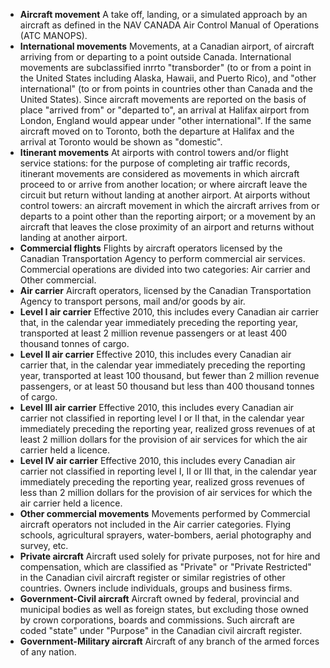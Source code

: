 - **Aircraft movement**
A take off, landing, or a simulated approach by an aircraft as defined in the NAV CANADA Air Control Manual of Operations (ATC MANOPS).
- **International movements**
Movements, at a Canadian airport, of aircraft arriving from or departing to a point outside Canada. International movements are subclassified inrrto "transborder" (to or from a point in the United States including Alaska, Hawaii, and Puerto Rico), and "other international" (to or from points in countries other than Canada and the United States). Since aircraft movements are reported on the basis of place "arrived from" or "departed to", an arrival at Halifax airport from London, England would appear under "other international". If the same aircraft moved on to Toronto, both the departure at Halifax and the arrival at Toronto would be shown as "domestic".
- **Itinerant movements**
At airports with control towers and/or flight service stations: for the purpose of completing air traffic records, itinerant movements are considered as movements in which aircraft proceed to or arrive from another location; or where aircraft leave the circuit but return without landing at another airport. At airports without control towers: an aircraft movement in which the aircraft arrives from or departs to a point other than the reporting airport; or a movement by an aircraft that leaves the close proximity of an airport and returns without landing at another airport.
- **Commercial flights**
Flights by aircraft operators licensed by the Canadian Transportation Agency to perform commercial air services. Commercial operations are divided into two categories: Air carrier and Other commercial.
- **Air carrier**
Aircraft operators, licensed by the Canadian Transportation Agency to transport persons, mail and/or goods by air.
- **Level I air carrier**
Effective 2010, this includes every Canadian air carrier that, in the calendar year immediately preceding the reporting year, transported at least 2 million revenue passengers or at least 400 thousand tonnes of cargo.
- **Level II air carrier**
Effective 2010, this includes every Canadian air carrier that, in the calendar year immediately preceding the reporting year, transported at least 100 thousand, but fewer than 2 million revenue passengers, or at least 50 thousand but less than 400 thousand tonnes of cargo.
- **Level III air carrier**
Effective 2010, this includes every Canadian air carrier not classified in reporting level I or II that, in the calendar year immediately preceding the reporting year, realized gross revenues of at least 2 million dollars for the provision of air services for which the air carrier held a licence.
- **Level IV air carrier**
Effective 2010, this includes every Canadian air carrier not classified in reporting level I, II or III that, in the calendar year immediately preceding the reporting year, realized gross revenues of less than 2 million dollars for the provision of air services for which the air carrier held a licence.
- **Other commercial movements**
Movements performed by Commercial aircraft operators not included in the Air carrier categories. Flying schools, agricultural sprayers, water-bombers, aerial photography and survey, etc.
- **Private aircraft**
Aircraft used solely for private purposes, not for hire and compensation, which are classified as "Private" or "Private Restricted" in the Canadian civil aircraft register or similar registries of other countries. Owners include individuals, groups and business firms.
- **Government-Civil aircraft**
Aircraft owned by federal, provincial and municipal bodies as well as foreign states, but excluding those owned by crown corporations, boards and commissions. Such aircraft are coded "state" under "Purpose" in the Canadian civil aircraft register.
- **Government-Military aircraft**
Aircraft of any branch of the armed forces of any nation.